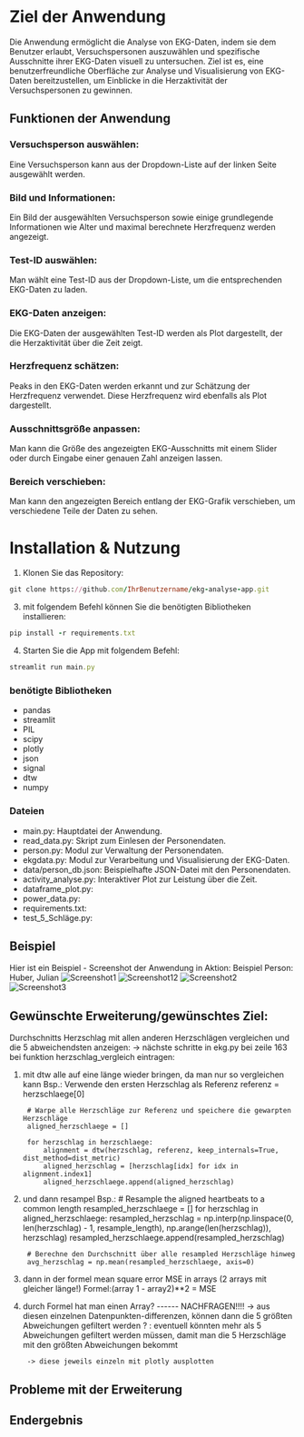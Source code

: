 # Ziel der Anwendung
Die Anwendung ermöglicht die Analyse von EKG-Daten, indem sie dem Benutzer erlaubt, Versuchspersonen auszuwählen und spezifische Ausschnitte ihrer EKG-Daten visuell zu untersuchen.
Ziel ist es, eine benutzerfreundliche Oberfläche zur Analyse und Visualisierung von EKG-Daten bereitzustellen, um Einblicke in die Herzaktivität der Versuchspersonen zu gewinnen.

## Funktionen der Anwendung
### Versuchsperson auswählen: 
Eine Versuchsperson kann aus der Dropdown-Liste auf der linken Seite ausgewählt werden.
### Bild und Informationen: 
Ein Bild der ausgewählten Versuchsperson sowie einige grundlegende Informationen wie Alter und maximal berechnete Herzfrequenz werden angezeigt.
### Test-ID auswählen: 
Man wählt eine Test-ID aus der Dropdown-Liste, um die entsprechenden EKG-Daten zu laden.
### EKG-Daten anzeigen: 
Die EKG-Daten der ausgewählten Test-ID werden als Plot dargestellt, der die Herzaktivität über die Zeit zeigt.
### Herzfrequenz schätzen:
Peaks in den EKG-Daten werden erkannt und zur Schätzung der Herzfrequenz verwendet. Diese Herzfrequenz wird ebenfalls als Plot dargestellt.
### Ausschnittsgröße anpassen: 
Man kann die Größe des angezeigten EKG-Ausschnitts mit einem Slider oder durch Eingabe einer genauen Zahl anzeigen lassen.
### Bereich verschieben: 
Man kann den angezeigten Bereich entlang der EKG-Grafik verschieben, um verschiedene Teile der Daten zu sehen.

# Installation & Nutzung
1. Klonen Sie das Repository:
```ruby
git clone https://github.com/IhrBenutzername/ekg-analyse-app.git
```

3. mit folgendem Befehl können Sie die benötigten Bibliotheken installieren:
```ruby
pip install -r requirements.txt
```

4. Starten Sie die App mit folgendem Befehl:
```ruby
streamlit run main.py
```
### benötigte Bibliotheken
- pandas
- streamlit
- PIL
- scipy
- plotly
- json
- signal
- dtw
- numpy


### Dateien
- main.py: Hauptdatei der Anwendung.
- read_data.py: Skript zum Einlesen der Personendaten.
- person.py: Modul zur Verwaltung der Personendaten.
- ekgdata.py: Modul zur Verarbeitung und Visualisierung der EKG-Daten.
- data/person_db.json: Beispielhafte JSON-Datei mit den Personendaten.
- activity_analyse.py: Interaktiver Plot zur Leistung über die Zeit.
- dataframe_plot.py:
- power_data.py: 
- requirements.txt:
- test_5_Schläge.py:  

## Beispiel
Hier ist ein Beispiel - Screenshot der Anwendung in Aktion:
Beispiel Person: Huber, Julian
![Screenshot1](screenshot_1.png)
![Screenshot12](screenshot_12.jpeg)
![Screenshot2](screenshot_2.png)
![Screenshot3](screenshot_3.png)


## Gewünschte Erweiterung/gewünschtes Ziel:
Durchschnitts Herzschlag mit allen anderen Herzschlägen vergleichen und die 5 abweichendsten anzeigen:
-> nächste schritte in ekg.py bei zeile 163 bei funktion herzschlag_vergleich eintragen:

1. mit dtw alle auf eine länge wieder bringen, da man nur so vergleichen kann Bsp.:
        Verwende den ersten Herzschlag als Referenz
        referenz = herzschlaege[0]
        
        # Warpe alle Herzschläge zur Referenz und speichere die gewarpten Herzschläge
        aligned_herzschlaege = []
        
        for herzschlag in herzschlaege:
            alignment = dtw(herzschlag, referenz, keep_internals=True, dist_method=dist_metric)
            aligned_herzschlag = [herzschlag[idx] for idx in alignment.index1]
            aligned_herzschlaege.append(aligned_herzschlag)
        
2. und dann resampel Bsp.:
        # Resample the aligned heartbeats to a common length
        resampled_herzschlaege = []
        for herzschlag in aligned_herzschlaege:
            resampled_herzschlag = np.interp(np.linspace(0, len(herzschlag) - 1, resample_length), np.arange(len(herzschlag)), herzschlag)
            resampled_herzschlaege.append(resampled_herzschlag)
        
        # Berechne den Durchschnitt über alle resampled Herzschläge hinweg
        avg_herzschlag = np.mean(resampled_herzschlaege, axis=0)

3. dann in der formel mean square error MSE in arrays
        (2 arrays mit gleicher länge!)
        Formel:(array 1 - array2)**2 = MSE

4. durch Formel hat man einen Array? ------ NACHFRAGEN!!!!
        -> aus diesen einzelnen Datenpunkten-differenzen, können dann die 5 größten Abweichungen gefiltert werden
        ? : eventuell könnten mehr als 5 Abweichungen gefiltert werden müssen, damit man die 5 Herzschläge mit den größten Abweichungen bekommt

        -> diese jeweils einzeln mit plotly ausplotten


## Probleme mit der Erweiterung


## Endergebnis
